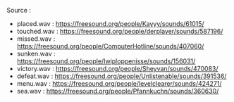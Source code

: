 Source : 
- placed.wav : https://freesound.org/people/Kayyy/sounds/61015/
- touched.wav : https://freesound.org/people/derplayer/sounds/587196/	
- missed.wav : https://freesound.org/people/ComputerHotline/sounds/407060/
- sunken.wav : https://freesound.org/people/Iwiploppenisse/sounds/156031/	
- victory.wav : https://freesound.org/people/Sheyvan/sounds/470083/
- defeat.wav : https://freesound.org/people/Unlistenable/sounds/391536/
- menu.wav : https://freesound.org/people/levelclearer/sounds/424271/
- sea.wav : https://freesound.org/people/Pfannkuchn/sounds/360630/

